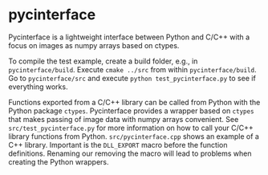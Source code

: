 # pycinterface
Pycinterface is a lightweight interface between Python and C/C++ with a focus on images as numpy arrays based on ctypes.

To compile the test example,
create a build folder, e.g., in ```pycinterface/build```. Execute ```cmake ../src``` from within ```pycinterface/build```. Go to ```pycinterface/src``` and execute ```python test_pycinterface.py``` to see if everything works.

Functions exported from a C/C++ library can be called from Python with the Python package ```ctypes```. Pycinterface provides a wrapper based on ```ctypes``` that makes passing of image data with numpy arrays convenient. See ```src/test_pycinterface.py``` for more information on how to call your C/C++ library functions from Python. ```src/pycinterface.cpp``` shows an example of a C++ library. Important is the ```DLL_EXPORT``` macro before the function definitions. Renaming our removing the macro will lead to problems when creating the Python wrappers. 
